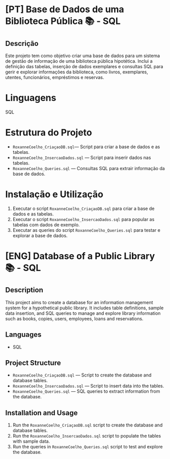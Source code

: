 # [PT] Base de Dados de uma Biblioteca Pública 📚 - SQL

## Descrição
Este projeto tem como objetivo criar uma base de dados para um sistema de gestão de informação de uma biblioteca pública hipotética. Inclui a definição das tabelas, inserção de dados exemplares e consultas SQL para gerir e explorar informações da biblioteca, como livros, exemplares, utentes, funcionários, empréstimos e reservas.

# Linguagens
SQL

# Estrutura do Projeto
 - `RoxanneCoelho_CriaçaoDB.sql`— Script para criar a base de dados e as tabelas.
 - `RoxanneCoelho_InsercaoDados.sql` — Script para inserir dados nas tabelas.
 - `RoxanneCoelho_Queries.sql` — Consultas SQL para extrair informação da base de dados.

# Instalação e Utilização
 1. Executar o script `RoxanneCoelho_CriaçaoDB.sql` para criar a base de dados e as tabelas.
 2. Executar o script `RoxanneCoelho_InsercaoDados.sql` para popular as tabelas com dados de exemplo.
 3. Executar as queries do script `RoxanneCoelho_Queries.sql` para testar e explorar a base de dados.

    
# [ENG] Database of a Public Library 📚 - SQL

## Description  
This project aims to create a database for an information management system for a hypothetical public library. It includes table definitions, sample data insertion, and SQL queries to manage and explore library information such as books, copies, users, employees, loans and reservations.

## Languages 
- SQL  

## Project Structure  
- `RoxanneCoelho_CriaçaoDB.sql` — Script to create the database and database tables.  
- `RoxanneCoelho_InsercaoDados.sql` — Script to insert data into the tables.  
- `RoxanneCoelho_Queries.sql` — SQL queries to extract information from the database.

## Installation and Usage   
1. Run the `RoxanneCoelho_CriaçaoDB.sql` script to create the database and database tables.  
2. Run the `RoxanneCoelho_InsercaoDados.sql` script to populate the tables with sample data.  
3. Run the queries in `RoxanneCoelho_Queries.sql` script to test and explore the database.
